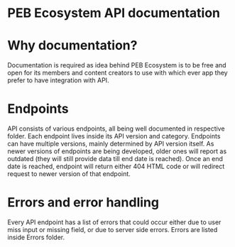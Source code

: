 # PEB Ecosystem API documentation

# Why documentation?
Documentation is required as idea behind PEB Ecosystem is to be free and open for its members and content creators to use with which ever app they prefer to have integration with API.

# Endpoints
API consists of various endpoints, all being well documented in respective folder. Each endpoint lives inside its API version and category.
Endpoints can have multiple versions, mainly determined by API version itself. As newer versions of endpoints are being developed, older ones will report as outdated (they will still provide data till end date is reached). Once an end date is reached, endpoint will return either 404 HTML code or will redirect request to newer version of that endpoint.

# Errors and error handling
Every API endpoint has a list of errors that could occur either due to user miss input or missing field, or due to server side errors. Errors are listed inside Errors folder.
